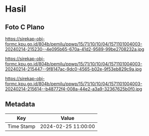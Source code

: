 # Hasil

## Foto C Plano

https://sirekap-obj-formc.kpu.go.id/804b/pemilu/ppwp/15/71/10/10/04/1571101004003-20240214-215230--4e095b65-670a-41d2-9589-99be2708232a.jpg

https://sirekap-obj-formc.kpu.go.id/804b/pemilu/ppwp/15/71/10/10/04/1571101004003-20240214-215447--9f8147ac-9dc0-4565-b02e-9f53eb829c9a.jpg

https://sirekap-obj-formc.kpu.go.id/804b/pemilu/ppwp/15/71/10/10/04/1571101004003-20240214-215614--b48772f4-008a-44e2-a3a9-32367625b0f0.jpg


## Metadata

| Key        | Value               |
| ---------- | ------------------- |
| Time Stamp | 2024-02-25 11:00:00 |



